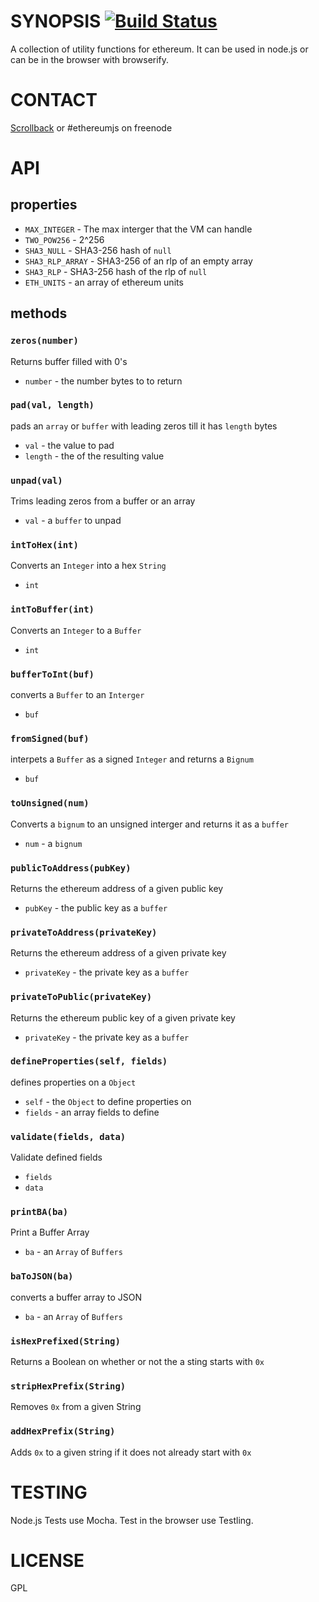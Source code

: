 # SYNOPSIS [![Build Status](https://travis-ci.org/ethereum/ethereumjs-util.svg)](https://travis-ci.org/ethereum/ethereumjs-util)
A collection of utility functions for ethereum. It can be used in node.js or can be in the browser with browserify.

# CONTACT
 [Scrollback](https://scrollback.io/ethereumjs/all/all-messages) or #ethereumjs on freenode

# API
## properties
 - `MAX_INTEGER`  - The max interger that the VM can handle
 -  `TWO_POW256` - 2^256
 -  `SHA3_NULL` - SHA3-256 hash of `null`
 -  `SHA3_RLP_ARRAY` - SHA3-256 of an rlp of an empty array
 -  `SHA3_RLP` - SHA3-256 hash of the rlp of `null`
 -  `ETH_UNITS` - an array of ethereum units

## methods 
### `zeros(number)`
Returns buffer filled with 0's
- `number` - the number bytes to to return

### `pad(val, length)`
pads an `array` or `buffer` with leading zeros till it has `length` bytes
- `val`  - the value to pad
- `length` - the of the resulting value

### `unpad(val)`
Trims leading zeros from a buffer or an array
- `val` - a `buffer` to unpad

### `intToHex(int)`
Converts an `Integer` into a hex `String`
- `int`

### `intToBuffer(int)`
Converts an `Integer` to a `Buffer`
- `int`

### `bufferToInt(buf)`
converts a `Buffer` to an `Interger`
- `buf`

### `fromSigned(buf)`
interpets a `Buffer` as a signed `Integer` and returns a `Bignum`
- `buf`

### `toUnsigned(num)`
Converts a `bignum` to an unsigned interger and returns it as a `buffer`
- `num` - a `bignum`

### `publicToAddress(pubKey)`
Returns the ethereum address of a given public key
- `pubKey` - the public key as a `buffer`

### `privateToAddress(privateKey)`
Returns the ethereum address of a given private key
- `privateKey` - the private key as a `buffer`

### `privateToPublic(privateKey)`
Returns the ethereum public key of a given private key
- `privateKey` - the private key as a `buffer`

### `defineProperties(self, fields)`
defines properties on a `Object`
- `self` - the `Object` to define properties on
- `fields` - an array fields to define

### `validate(fields, data)`
Validate defined fields
- `fields`
- `data`

### `printBA(ba)`
Print a Buffer Array
- `ba` - an `Array` of `Buffers`

### `baToJSON(ba)`
converts a buffer array to JSON
- `ba` - an `Array` of `Buffers`

### `isHexPrefixed(String)`
Returns a Boolean on whether or not the a sting starts with `0x`

### `stripHexPrefix(String)`
Removes `0x` from a given String

### `addHexPrefix(String)`
Adds `0x` to a given string if it does not already start with `0x`

# TESTING
Node.js Tests use Mocha. Test in the browser use Testling.

# LICENSE
GPL
